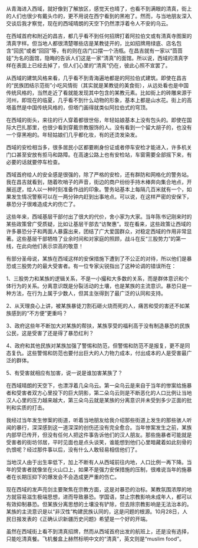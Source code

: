 从青海进入西域，就好像到了解放区，感觉天也晴了，也看不到满眼的清真，街上的人们也很少有戴头巾的，更不用说在西宁看到的黑袍了。然而，与当地朋友深入交谈后我才察觉，现在的西域晴朗的天空下仍然漂浮着令人不安的乌云。

在西域首府和附近的昌吉，都几乎看不到任何招牌打着阿拉伯文或有清真寺图案的清真字样。但当地人都很清楚哪些店是某教徒开的，比如招牌用绿底、店名包含“回民”或者“回回”等，有的则在店门口摆一个汤瓶。在昌吉就有一家以“茴茴娃”为名的面馆，隐晦的告诉人们这是一家“清真”的面馆。所以说，西域的清真字样在表面上已经去掉了，但人们心里的“清真”仍在，彼此心照不宣罢了。

从西域的建筑风格来看，几乎看不到青海遍地都是的阿拉伯式建筑。即使在昌吉的“民族团结示范街”小吃风情街（其实就是某教徒的美食街），从远处看也是中国传统风格的，当然走近了看就能发现其中包含的某教元素。比如街上的砖雕来源于河州，即现在的临夏，几乎看不到什么动物的形象，基本上都是山水花。街上的高塔虽然是中国传统风格的，但塔门画得就类似阿拉伯式的穹顶。

在西域的街头，来往的行人穿着都很世俗，年轻姑娘基本上没有包头的。即使在国际大巴扎那里，也很少看到穿戴宗教服饰的人。没有看到一个留大胡子的，也没有一个穿黑袍的。年轻姑娘们几乎都化妆，有的还烫发染发。

西域的安检相当多，很多居民小区都要刷身份证或者停车安检才能进入，许多机关门口甚至安放有拒马和路障。在高速公路上也有安检站，车窗需要全部摇下来，有必要的话就要停车检查。

西域首府给人的安全感是很强的，除了严格的安检，还有群防和网格化的警务站。我在昌吉就看到，随着吹哨子的声音，街边的商户纷纷手持木棒奔向集合地点，开展巡逻，给人以一种时刻准备作战的印象。警务站基本上每隔几百米就有一个，如果发生情况警察可以在一两分钟内赶到出事地点。可以说，在这样严密的安保下，暴恐分子很难造成大的伤亡了。

这些年来，西域基层干部付出了很大的代价，舍小家为大家。当年陈书记刚来时的某些政策曾广受质疑，比如让基层干部去“访聚惠”。现在看来，这些政策让西域的许多暴恐分子和两面人暴露出来，团结了广大爱国群众，对稳定西域的作用非常显著。这些基层干部牺牲了业余时间和对家庭的照顾，战斗在反“三股势力”的第一线，在此向他们表示崇高的敬意！

有部分圣母说，某族在西域这样的安保措施下遭到了不公正的对待，所以他们是暴恐或三股势力的最大受害者。有一位专家尖锐指出了这种论调的错误所在：

1、三股势力和某族的逻辑关系，不是一小撮和大多数的关系，而是群体意识和个体行为的关系。分离意识既是分裂活动的土壤，也是某族的主流意识。暴恐只是一种方法，在行为上属于少数人，但其主张得到了最广泛的认同和支持。

2、从天理良心上讲，被某族暴徒刀割石砸火烧而死的人，痛苦和受的害还不如某族感到的“不方便”更重吗？

3、政府这些年不断加大对某族的帮扶，某族享受的福利高于没有制造暴恐的民族公民，这是受害了还是得了暴恐红利？

4、政府和其他民族对某族加强了警惕和防范，但警惕和防范不是报复，更不是同态复仇。这些警惕和防范也要付出巨大的人力物力成本，付出成本的人是受害最广泛的群体。

5、有受害就相应有加害，说一说是谁加害某族了？

在西域晴朗的天空下，也漂浮着几朵乌云。第一朵乌云是来自于当年的惨案给施暴者和受害者双方心里投下的巨大阴影，第二朵乌云则是不断恶化的人口比例让当地汉人心里的压力越来越大，第三朵乌云就是某族的分离意识并未受到多少正面的批判和实质的打击。

我经过当年发生惨案的街道，听着当地朋友给我介绍那些街道上发生的那些骇人听闻的暴行，深深感到这一道深深的创伤还没有完全愈合。当年惨案发生之前，某族内部早已传开，但没有任何人把这件事告诉他们的汉人朋友。那些施暴者可能就是受害者的街坊邻居，平时见面也是点头谈笑，谁能想到他们心里暗藏着如此刻骨的仇恨呢？经过那件事以后，没有什么人敢轻易相信他们了。

当地汉人由于出生率低下，加上不断有人从西域前往内地，人口比例一再下降。当年的受害者就像坐在火山口上，如果不是强力安保措施的压制，很难说当年的施暴者在长期压抑下的爆发会不会造成更严重的伤亡。

现在西域的发声亮剑主要聚焦在宗教方面，这是对暴恐的治标。某教氛围浓厚的地方就容易滋生极端思想，进而导致暴恐。学国语，禁止宗教影响未成年人，都可以有效抑制暴恐。但某族分离思想的土壤没有铲除，但去除宗教影响是无法治本的。某族的主流意识是以“非汉性”构建民族认同的，这是问题的根源。10月28日，人民日报发表的《正确认识新疆历史问题》希望是一个好的开端。

虽然在西域街上看不到清真招牌，然而从西域首府出发的航班上，还是没有选择，只能吃清真餐。飞机餐盒上赫然标明中文的“清真”，英文则是“muslim food”。






